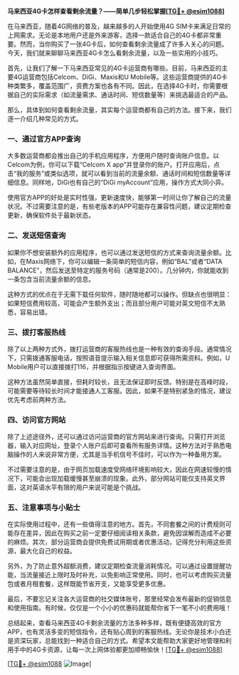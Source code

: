 **马来西亚4G卡怎样查看剩余流量？——简单几步轻松掌握[[TG💪+ @esim1088](https://t.me/s/esim1088)]**

在马来西亚，随着4G网络的普及，越来越多的人开始使用4G SIM卡来满足日常的上网需求。无论是本地用户还是外来游客，选择一款适合自己的4G卡都非常重要。然而，当你购买了一张4G卡后，如何查看剩余流量成了许多人关心的问题。今天，我们就来聊聊马来西亚4G卡怎么看剩余流量，以及一些实用的小技巧。

首先，让我们了解一下马来西亚常见的4G卡运营商有哪些。目前，马来西亚的主要4G运营商包括Celcom、DiGi、Maxis和U Mobile等。这些运营商提供的4G卡种类繁多，覆盖范围广，资费方案也各有不同。因此，在选择4G卡时，你需要根据自己的实际需求（如流量需求、通话时间、短信数量等）来挑选最适合的产品。

那么，具体到如何查看剩余流量，其实每个运营商都有自己的方法。接下来，我们逐一介绍几种常见的方式。

### 一、通过官方APP查询

大多数运营商都会推出自己的手机应用程序，方便用户随时查询账户信息。以Celcom为例，你可以下载“Celcom X app”并登录你的账户。打开应用后，点击“我的服务”或类似选项，就可以看到当前的流量余额、通话时间和短信数量等详细信息。同样地，DiGi也有自己的“DiGi myAccount”应用，操作方式大同小异。

使用官方APP的好处是实时性强，更新速度快，能够第一时间让你了解自己的流量状况。不过需要注意的是，有些老版本的APP可能存在兼容性问题，建议定期检查更新，确保软件处于最新状态。

### 二、发送短信查询

如果你不想安装额外的应用程序，也可以通过发送短信的方式来查询流量余额。比如，在Maxis网络下，你可以编辑一条简单的短信内容，例如“BAL”或者“DATA BALANCE”，然后发送至特定的服务号码（通常是200）。几分钟内，你就能收到一条包含当前流量余额的信息。

这种方式的优点在于无需下载任何软件，随时随地都可以操作。但缺点也很明显：如果短信费用较高，可能会产生额外支出；而且部分用户可能对英文短信不太熟悉，容易出错。

### 三、拨打客服热线

除了以上两种方式外，拨打运营商的客服热线也是一种有效的查询手段。通常情况下，只需拨通客服电话，按照语音提示输入相关信息即可获得所需资料。例如，U Mobile用户可以直接拨打116，并根据指示按键进入查询界面。

这种方法虽然简单直接，但耗时较长，且无法保证即时反馈。特别是在高峰时段，可能需要等待较长时间才能接通人工客服。因此，如果不是特别紧急的情况，建议优先考虑前两种方法。

### 四、访问官方网站

除了上述途径外，还可以通过访问运营商的官方网站来进行查询。只需打开浏览器，输入对应网址，登录个人账户后即可查看所有服务详情。这种方法对于熟悉电脑操作的人来说非常方便，尤其是当手机信号不佳时，可以作为一种备用方案。

不过需要注意的是，由于网页加载速度受网络环境影响较大，因此在网速较慢的情况下，可能会出现加载缓慢甚至崩溃的现象。此外，部分网站可能仅支持英文界面，这对英语水平有限的用户来说可能是个挑战。

### 五、注意事项与小贴士

在实际使用过程中，还有一些值得注意的地方。首先，不同套餐之间的计费规则可能存在差异，因此在购买之前一定要仔细阅读相关条款，避免因误解而造成不必要的麻烦。其次，部分运营商会提供免费试用期或者优惠活动，记得充分利用这些资源，最大化自己的权益。

另外，为了防止意外超额消费，建议定期检查流量消耗情况。可以通过设置提醒功能，当流量接近上限时及时补充，以免影响正常使用。同时，也可以考虑购买流量包或者月租套餐，这样既能节省开支，又能享受更多优惠。

最后，不要忘记关注各大运营商的社交媒体账号，那里经常会发布最新的促销信息和使用指南。有时候，仅仅是一个小小的优惠码就能帮你省下一笔不小的费用哦！

总结起来，查看马来西亚4G卡剩余流量的方法多种多样，既有便捷高效的官方APP，也有灵活多变的短信指令，还有贴心周到的客服热线。无论你是技术小白还是资深玩家，总能找到一种适合自己的方式。希望本文能帮助大家更好地管理和利用手中的4G卡资源，让每一次上网体验都更加顺畅愉快！[[TG💪+ @esim1088](https://t.me/s/esim1088)]

[[TG💪+ @esim1088](https://t.me/s/esim1088) ![Image](https://i.postimg.cc/4NQfJmqS/Snipaste-2025-05-13-00-14-12.png)]